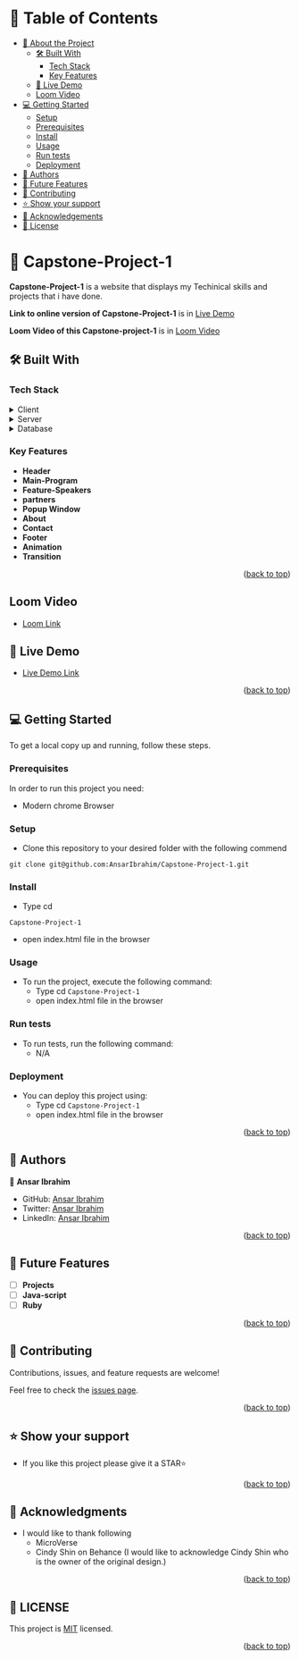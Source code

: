 
<!-- TABLE OF CONTENTS -->

# 📗 Table of Contents

- [📖 About the Project](#about-project)
  - [🛠 Built With](#built-with)
    - [Tech Stack](#tech-stack)
    - [Key Features](#key-features)
  - [🚀 Live Demo](#live-demo)
  - [Loom Video](#loom)
- [💻 Getting Started](#getting-started)
  - [Setup](#setup)
  - [Prerequisites](#prerequisites)
  - [Install](#install)
  - [Usage](#usage)
  - [Run tests](#run-tests)
  - [Deployment](#triangular_flag_on_post-deployment)
- [👥 Authors](#authors)
- [🔭 Future Features](#future-features)
- [🤝 Contributing](#contributing)
- [⭐️ Show your support](#support)
- [🙏 Acknowledgements](#acknowledgements)
- [📝 License](#LICENSE)

<!-- PROJECT DESCRIPTION -->

# 📖 Capstone-Project-1 <a name="about-project"></a>
**Capstone-Project-1** is a website that displays my Techinical skills and projects that i have done.

**Link to online version of Capstone-Project-1** is in [Live Demo](#live-demo)

**Loom Video of this Capstone-project-1** is in [Loom Video](#loom) 

## 🛠 Built With <a name="built-with"></a>

### Tech Stack <a name="tech-stack"></a>


<details>
  <summary>Client</summary>
  <ul>
    <li><a href="https://developer.mozilla.org/en-US/docs/Web/HTML">HTML</a></li>
    <li><a href="https://developer.mozilla.org/en-US/docs/Web/CSS">CSS</a></li>
    <li><a href="https://developer.mozilla.org/en-US/docs/Web/JAVASCRIPT">JAVA-SCRIPT</a></li>
  </ul>
</details>

<details>
  <summary>Server</summary>
  <ul>
    <li><a href="#">N/A</a></li>
  </ul>
</details>

<details>
<summary>Database</summary>
  <ul>
    <li><a href="#">N/A</a></li>
  </ul>
</details>

<!-- Features -->

### Key Features <a name="key-features"></a>

- **Header**
- **Main-Program**
- **Feature-Speakers**
- **partners**
- **Popup Window**
- **About**
- **Contact**
- **Footer**
- **Animation**
- **Transition**

<p align="right">(<a href="#readme-top">back to top</a>)</p>

<!-- Loom -->
## Loom Video <a name="loom"></a>

- [Loom Link](https://www.loom.com/share/97dcdd84a78c4b039488ecf48e47aabd)

<!-- LIVE DEMO -->

## 🚀 Live Demo <a name="live-demo"></a>


- [Live Demo Link](https://ansaribrahim.github.io/Capstone-Project-1/)

<p align="right">(<a href="#readme-top">back to top</a>)</p>

<!-- GETTING STARTED -->

## 💻 Getting Started <a name="getting-started"></a>


To get a local copy up and running, follow these steps.

### Prerequisites

In order to run this project you need:

- Modern chrome Browser

### Setup

- Clone this repository to your desired folder with the following commend
```
git clone git@github.com:AnsarIbrahim/Capstone-Project-1.git
```


### Install

- Type cd 
```
Capstone-Project-1
```
- open index.html file in the browser

### Usage

- To run the project, execute the following command:
  - Type cd ``` Capstone-Project-1 ```
  - open index.html file in the browser

### Run tests

- To run tests, run the following command:
  - N/A

### Deployment

- You can deploy this project using:
  - Type cd ``` Capstone-Project-1 ```
  - open index.html file in the browser


<p align="right">(<a href="#readme-top">back to top</a>)</p>

<!-- AUTHORS -->

## 👥 Authors <a name="authors"></a>

👤 **Ansar Ibrahim**

- GitHub: [Ansar Ibrahim](https://github.com/AnsarIbrahim)
- Twitter: [Ansar Ibrahim](https://twitter.com/ansaradheeb)
- LinkedIn: [Ansar Ibrahim](https://linkedin.com/in/ansar-ibrahim-61447424a/)

<p align="right">(<a href="#readme-top">back to top</a>)</p>

<!-- FUTURE FEATURES -->

## 🔭 Future Features <a name="future-features"></a>

- [ ] **Projects**
- [ ] **Java-script**
- [ ] **Ruby**

<p align="right">(<a href="#readme-top">back to top</a>)</p>

<!-- CONTRIBUTING -->

## 🤝 Contributing <a name="contributing"></a>

Contributions, issues, and feature requests are welcome!

Feel free to check the [issues page](../../issues/).

<p align="right">(<a href="#readme-top">back to top</a>)</p>

<!-- SUPPORT -->

## ⭐️ Show your support <a name="support"></a>


- If you like this project please give it a STAR⭐️

<p align="right">(<a href="#readme-top">back to top</a>)</p>

<!-- ACKNOWLEDGEMENTS -->

## 🙏 Acknowledgments <a name="acknowledgements"></a>

- I would like to thank following
  - MicroVerse 
  - Cindy Shin on Behance (I would like to acknowledge Cindy Shin who is the owner of the original design.)

<p align="right">(<a href="#readme-top">back to top</a>)</p>

<!-- LICENSE -->

## 📝 LICENSE <a name="LICENSE"></a>

This project is [MIT](./LICENSE) licensed.

<p align="right">(<a href="#readme-top">back to top</a>)</p>

